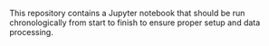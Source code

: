 This repository contains a Jupyter notebook that should be run chronologically from start to finish to ensure proper setup and data processing.
